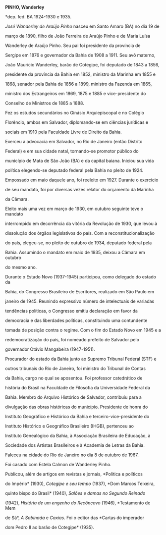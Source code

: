 **PINHO, Wanderley**



\*dep. fed. BA 1924-1930 e 1935.



*José Wanderley de Araújo Pinho* nasceu em Santo Amaro (BA) no dia 19 de

março de 1890, filho de João Ferreira de Araújo Pinho e de Maria Luísa

Wanderley de Araújo Pinho. Seu pai foi presidente da província de

Sergipe em 1876 e governador da Bahia de 1908 a 1911. Seu avô materno,

João Maurício Wanderley, barão de Cotegipe, foi deputado de 1843 a 1856,

presidente da província da Bahia em 1852, ministro da Marinha em 1855 e

1868, senador pela Bahia de 1856 a 1899, ministro da Fazenda em 1865,

ministro dos Estrangeiros em 1869, 1875 e 1885 e vice-presidente do

Conselho de Ministros de 1885 a 1888.



Fez os estudos secundários no Ginásio Arquiepiscopal e no Colégio

Florêncio, ambos em Salvador, diplomando-se em ciências jurídicas e

sociais em 1910 pela Faculdade Livre de Direito da Bahia.



Exerceu a advocacia em Salvador, no Rio de Janeiro (então Distrito

Federal) e em sua cidade natal, tornando-se promotor público do

município de Mata de São João (BA) e da capital baiana. Iniciou sua vida

política elegendo-se deputado federal pela Bahia no pleito de 1924.

Empossado em maio daquele ano, foi reeleito em 1927. Durante o exercício

de seu mandato, foi por diversas vezes relator do orçamento da Marinha

da Câmara.



Eleito mais uma vez em março de 1930, em outubro seguinte teve o mandato

interrompido em decorrência da vitória da Revolução de 1930, que levou à

dissolução dos órgãos legislativos do país. Com a reconstitucionalização

do país, elegeu-se, no pleito de outubro de 1934, deputado federal pela

Bahia. Assumindo o mandato em maio de 1935, deixou a Câmara em outubro

do mesmo ano.



Durante o Estado Novo (1937-1945) participou, como delegado do estado da

Bahia, do Congresso Brasileiro de Escritores, realizado em São Paulo em

janeiro de 1945. Reunindo expressivo número de intelectuais de variadas

tendências políticas, o Congresso emitiu declaração em favor da

democracia e das liberdades políticas, constituindo uma contundente

tomada de posição contra o regime. Com o fim do Estado Novo em 1945 e a

redemocratização do país, foi nomeado prefeito de Salvador pelo

governador Otávio Mangabeira (1947-1951).



Procurador do estado da Bahia junto ao Supremo Tribunal Federal (STF) e

outros tribunais do Rio de Janeiro, foi ministro do Tribunal de Contas

da Bahia, cargo no qual se aposentou. Foi professor catedrático de

história do Brasil na Faculdade de Filosofia da Universidade Federal da

Bahia. Membro do Arquivo Histórico de Salvador, contribuiu para a

divulgação das obras históricas do município. Presidente de honra do

Instituto Geográfico e Histórico da Bahia e terceiro-vice-presidente do

Instituto Histórico e Geográfico Brasileiro (IHGB), pertenceu ao

Instituto Genealógico da Bahia, à Associação Brasileira de Educação, à

Sociedade dos Artistas Brasileiros e à Academia de Letras da Bahia.



Faleceu na cidade do Rio de Janeiro no dia 8 de outubro de 1967.



Foi casado com Estela Calmon de Wanderley Pinho.



Publicou, além de artigos em revistas e jornais, *Política e políticos

do Império* (1930), *Cotegipe e seu tempo* (1937), *Dom Marcos Teixeira,

quinto bispo do Brasil* (1940), *Salões e damas no Segundo Reinado*

(1942), *História de um engenho do Recôncavo* (1946), *Testamento de Mem

de Sá*, *A Sabinada* e *Caxias*. Foi o editor das *Cartas do imperador

dom Pedro II ao barão de Cotegipe* (1935).



